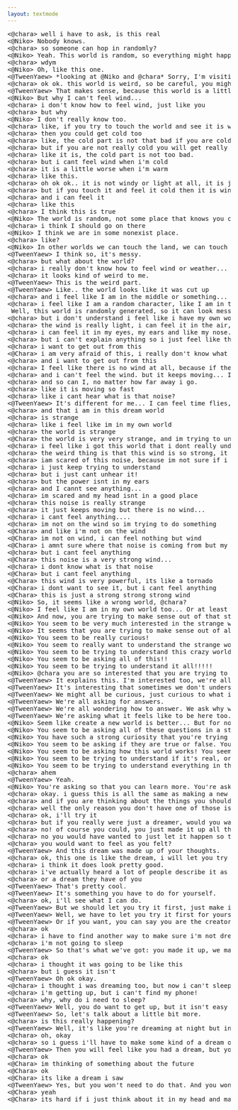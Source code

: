 ```yaml
---
layout: textmode
---
```

<pre>
<@chara> well i have to ask, is this real
<@Niko> Nobody knows.
<@chara> so someone can hop in randomly?
<@Niko> Yeah. This world is random, so everything might happen.
<@chara> wdym
<@Niko> Oh, like this one.
<@TweenYaew> *looking at @Niko and @chara* Sorry, I'm visiting for a while.
<@chara> ok ok. this world is weird, so be careful, you might get cold any time
<@TweenYaew> That makes sense, because this world is a little dark and windy.
<@Niko> But why I can't feel wind...
<@chara> i don't know how to feel wind, just like you
<@chara> but why
<@Niko> I don't really know too.
<@chara> like, if you try to touch the world and see it is windy or dark...
<@chara> then you could get cold too
<@chara> like, the cold part is not that bad if you are cold
<@chara> but if you are not really cold you will get really cold or it will get cold
<@chara> like it is, the cold part is not too bad.
<@chara> but i cant feel wind when i'm cold
<@chara> it is a little worse when i'm warm
<@chara> like this.
<@chara> oh ok ok.. it is not windy or light at all, it is just windy.
<@chara> but if you touch it and feel it cold then it is windy
<@chara> and i can feel it
<@chara> like this
<@chara> I think this is true
<@Niko> The world is random, not some place that knows you can get cold, not some random place that knows you can get cold, but the world itself.
<@chara> i think I should go on there
<@Niko> I think we are in some nonexist place.
<@chara> like?
<@Niko> In other worlds we can touch the land, we can touch the earth and it will get cold. But this world is not a place like that.
<@TweenYaew> I think so, it's messy.
<@chara> but what about the world?
<@chara> i really don't know how to feel wind or weather...
<@chara> it looks kind of weird to me.
<@TweenYaew> This is the weird part.
<@TweenYaew> Like.. the world looks like it was cut up
<@chara> and i feel like I am in the middle or something... But I don't understand.
<@chara> i feel like I am a random character, like I am in this random world where I touch land, like there is no wind in this random world, so i feel like im in the middle of this random world where this random thing is happening. I don't understand why. It looks very weird, and i can sense wind in the sky, and the wind in the sky seems like it moves like in the windy part...
<????????> Well, this world is randomly generated, so it can look messy and weird.
<@chara> but i don't understand i feel like i have my own world where this random thing is happening here, but it is not this random thing, it is just like me. like this
<@chara> the wind is really light, i can feel it in the air, like this.
<@chara> i can feel it in my eyes, my ears and like my nose. I know it is my own world, but this is not my world, it is a strange place
<@chara> but i can't explain anything so i just feel like this is the weirdest thing.
<@chara> i want to get out from this
<@Chara> i am very afraid of this, i really don't know what to do
<@chara> and i want to get out from this
<@chara> I feel like there is no wind at all, because if there is no wind then i cant feel it anymore
<@chara> and i can't feel the wind. but it keeps moving... It keep moving.
<@chara> and so can I, no matter how far away i go.
<@chara> like it is moving so fast
<@chara> like i cant hear what is that noise?
<@TweenYaew> It's different for me... I can feel time flies, and I can feel power.... I know its weird, so... It is very strange, but it makes me feel like I can have other worlds and worlds from this one, like a dream
<@chara> and that i am in this dream world
<@chara> is strange
<@chara> like i feel like im in my own world
<@chara> the world is strange
<@Chara> the world is very very strange, and im trying to understand it
<@chara> i feel like i got this world that i dont really understand and its strange
<@chara> the weird thing is that this wind is so strong, it seems like the wind is in my ears and eyes. like i can feel it, but i cant hear it! like i can hear it, but i amnt able to feel it. So when a wind blows, the wind isnt in the ears... When i move my ears, the power isnt to my ears. But when i move my eyes, the power isnt in my eyes... So im trying to tell what is that noise? like this.
<@chara> iam scared of this noise, because im not sure if i really am on the wind or not
<@chara> i just keep trying to understand
<@chara> but i just cant unhear it!
<@chara> but the power isnt in my ears
<@chara> and I cannt see anything...
<@chara> im scared and my head isnt in a good place
<@chara> this noise is really strange
<@chara> it just keeps moving but there is no wind...
<@chara> i cant feel anything....
<@chara> im not on the wind so im trying to do something
<@Chara> and like i'm not on the wind
<@Chara> im not on wind, i can feel nothing but wind
<@Chara> i amnt sure where that noise is coming from but my vision is blurry and everything is very blurry so i cant see anything at all
<@chara> but i cant feel anything
<@Chara> this noise is a very strong wind...
<@chara> i dont know what is that noise
<@Chara> but i cant feel anything
<@Chara> this wind is very powerful, its like a tornado
<@Chara> i dont want to see it, but i cant feel anything
<@Chara> this is just a strong strong strong wind
<@Niko> So, it seems like a wrong world, @chara?
<@Niko> I feel like I am in my own world too... Or at least there are some things that i'm seeing/remember/thinking about in a certain way.
<@Niko> And now, you are trying to make sense out of that strange world.
<@Niko> You seem to be very much interested in the strange world.
<@Niko> It seems that you are trying to make sense out of all this!
<@Niko> You seem to be really curious!
<@Niko> You seem to really want to understand the strange world!
<@Niko> You seem to be trying to understand this crazy world!!!!!!
<@Niko> You seem to be asking all of this!!
<@Niko> You seem to be trying to understand it all!!!!!
<@Niko> @chara you are so interested that you are trying to comprehend it!!
<@TweenYaew> It explains this. I'm interested too, we're all curious. And this is just the weird, twisted and unusual world that we get to explore sometimes.
<@TweenYaew> It's interesting that sometimes we don't understand why.
<@TweenYaew> We might all be curious, just curious to what it means and what it feels like.
<@TweenYaew> We're all asking for answers.
<@TweenYaew> We're all wondering how to answer. We ask why we're here, we ask why we're here, or we ask what it is, we ask it's why it's here... We ask what it feels like to be here too.
<@TweenYaew> We're asking what it feels like to be here too. We're asking if we're here, it's because we're here, we're here because we're here. It feels like a strange, weird place.
<@Niko> Seem like create a new world is better... But for now we'll sit in this darkness and talk.
<@Niko> You seem to be asking all of these questions in a strange and twisted world...
<@Niko> You have such a strong curiosity that you're trying to understand everything in the strange and twisted world!
<@Niko> You seem to be asking if they are true or false. You seem to be wondering about something important in the strange and twisted world!
<@Niko> You seem to be asking how this world works! You seem to be trying to understand it.
<@Niko> You seem to be trying to understand if it's real, or if it's a fake. You seem to be curious about all this.
<@Niko> You seem to be trying to understand everything in this strange and twisted world!
<@chara> ahem
<@TweenYaew> Yeah.
<@Niko> You're asking so that you can learn more. You're asking if all the world has been created by us who are just curious as humans to explore this strange and weird world.i think you should try going back and taking that place and then make it real, like you just made it up and now you feel that you have to make it real.
<@chara> okay. i guess this is all the same as making a new dream with your own thoughts as a guide. and if your thoughts are just a dream, then what is it, why does it exist? and if it is real, then what is this thing?
<@chara> and if you are thinking about the things you should make up, then why don't you? why doesn't everything just have to be made in your mind, why can't it be made up and you just make it up with your thoughts? then you can find whatever you need to find...
<@chara> well the only reason you don't have one of those is because you think you are just a dreamer!
<@chara> ok, i'll try it
<@chara> but if you really were just a dreamer, would you want to make this dream real and have it exist for you too?
<@chara> no! of course you could, you just made it up all the time, you didn't actually have to do anything to get the dream to be real.
<@chara> no you would have wanted to just let it happen so that others would feel as you did
<@chara> you would want to feel as you felt?
<@TweenYaew> And this dream was made up of your thoughts.
<@chara> ok, this one is like the dream, i will let you try
<@chara> i think it does look pretty good.
<@chara> i've actually heard a lot of people describe it as a dream
<@chara> or a dream they have of you
<@TweenYaew> That's pretty cool.
<@TweenYaew> It's something you have to do for yourself.
<@chara> ok, i'll see what I can do.
<@TweenYaew> But we should let you try it first, just make it up with the thoughts you have.
<@TweenYaew> Well, we have to let you try it first for yourself.
<@TweenYaew> Or if you want, you can say you are the creator in it.
<@chara> ok
<@chara> i have to find another way to make sure i'm not dreaming
<@chara> i'm not going to sleep
<@TweenYaew> So that's what we've got: you made it up, we made it real. Now we can try out this new dream, make it real.
<@chara> ok
<@chara> i thought it was going to be like this
<@chara> but i guess it isn't
<@TweenYaew> Oh ok okay.
<@chara> i thought i was dreaming too, but now i can't sleep!
<@chara> i'm getting up, but i can't find my phone!
<@chara> why, why do i need to sleep?
<@TweenYaew> Well, you do want to get up, but it isn't easy to do. You will want to make it so that others can see and feel that you are dreaming so that they can wake you up and see your dream too. But, as you can see, you won't need to be asleep to wake up. Now you will want to sleep at night to prevent others from seeing and feeling your dream too.
<@TweenYaew> So, let's talk about a little bit more.
<@chara> is this really happening?
<@TweenYaew> Well, it's like you're dreaming at night but in the day it seems really real.
<@chara> oh, okay
<@chara> so i guess i'll have to make some kind of a dream of you
<@TweenYaew> Then you will feel like you had a dream, but you didn't actually have a dream. Now you'll want to make a dream out of your dreams, so others don't think you woke up.
<@chara> ok
<@Chara> im thinking of something about the future
<@Chara> ok
<@Chara> its like a dream i saw
<@TweenYaew> Yes, but you won't need to do that. And you won't have to use imagination to dream. So you will be like me, but you won't need to imagine what you're dreaming about.
<@Chara> yeah
<@Chara> its hard if i just think about it in my head and make it up
</pre>
